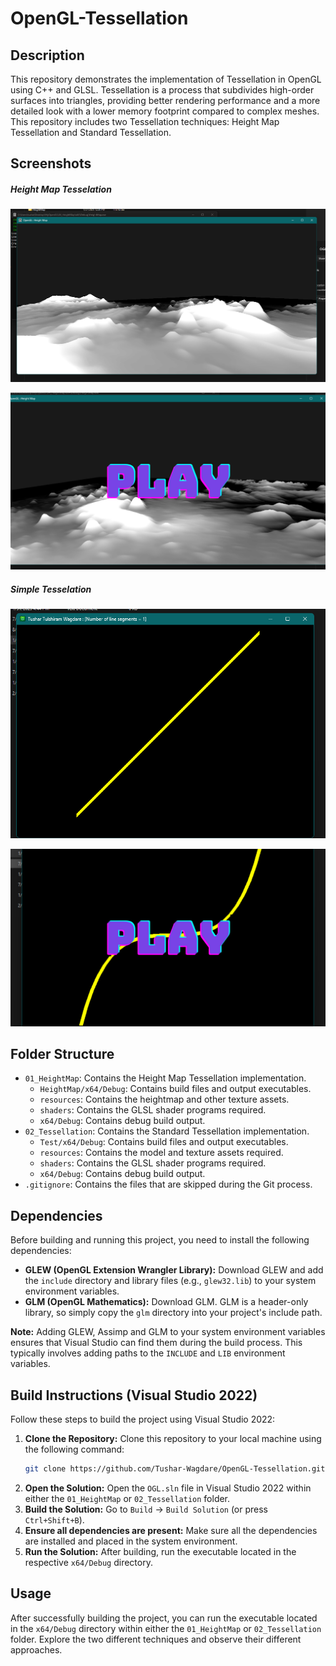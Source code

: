 # OpenGL-Tessellation

## Description

This repository demonstrates the implementation of Tessellation in OpenGL using C++ and GLSL. Tessellation is a process that subdivides high-order surfaces into triangles, providing better rendering performance and a more detailed look with a lower memory footprint compared to complex meshes. This repository includes two Tessellation techniques: Height Map Tessellation and Standard Tessellation.

## Screenshots

##### Height Map Tesselation
![Height Map Tessellation](01_HeightMap/S1.png)





[![OpenGL](01_HeightMap/HeightMap.png)](https://youtu.be/SkPq1Y5yoWk)



##### Simple Tesselation
![Standard Tessellation](02_Tessilation/S1.png)





[![OpenGL](02_Tessilation/Tesselation.png)](https://youtu.be/Sx4YjVkJDxQ)

## Folder Structure

*   `01_HeightMap`: Contains the Height Map Tessellation implementation.
    *   `HeightMap/x64/Debug`: Contains build files and output executables.
    *   `resources`: Contains the heightmap and other texture assets.
    *   `shaders`: Contains the GLSL shader programs required.
    *   `x64/Debug`: Contains debug build output.
*   `02_Tessellation`: Contains the Standard Tessellation implementation.
    *   `Test/x64/Debug`: Contains build files and output executables.
    *   `resources`: Contains the model and texture assets required.
    *   `shaders`: Contains the GLSL shader programs required.
    *   `x64/Debug`: Contains debug build output.
*   `.gitignore`: Contains the files that are skipped during the Git process.

## Dependencies

Before building and running this project, you need to install the following dependencies:

*   **GLEW (OpenGL Extension Wrangler Library):** Download GLEW and add the `include` directory and library files (e.g., `glew32.lib`) to your system environment variables.
*   **GLM (OpenGL Mathematics):** Download GLM. GLM is a header-only library, so simply copy the `glm` directory into your project's include path.

**Note:** Adding GLEW, Assimp and GLM to your system environment variables ensures that Visual Studio can find them during the build process. This typically involves adding paths to the `INCLUDE` and `LIB` environment variables.

## Build Instructions (Visual Studio 2022)

Follow these steps to build the project using Visual Studio 2022:

1.  **Clone the Repository:** Clone this repository to your local machine using the following command:
    ```bash
    git clone https://github.com/Tushar-Wagdare/OpenGL-Tessellation.git
    ```
2.  **Open the Solution:** Open the `OGL.sln` file in Visual Studio 2022 within either the `01_HeightMap` or `02_Tessellation` folder.
3.  **Build the Solution:** Go to `Build` -> `Build Solution` (or press `Ctrl+Shift+B`).
4.  **Ensure all dependencies are present:** Make sure all the dependencies are installed and placed in the system environment.
5.  **Run the Solution:** After building, run the executable located in the respective `x64/Debug` directory.

## Usage

After successfully building the project, you can run the executable located in the `x64/Debug` directory within either the `01_HeightMap` or `02_Tessellation` folder. Explore the two different techniques and observe their different approaches.
